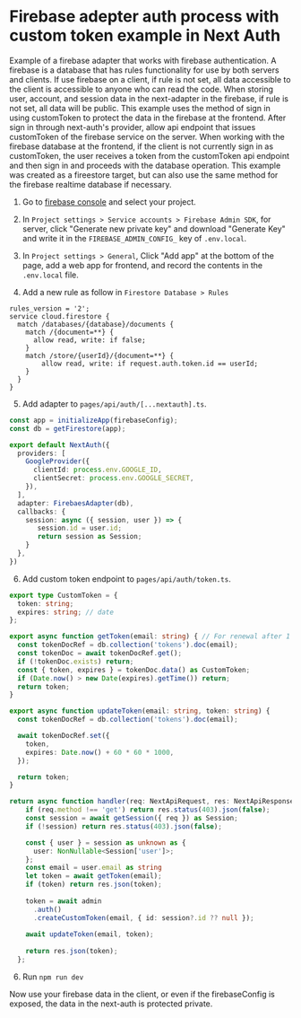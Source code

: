# Firebase adepter auth process with custom token example in Next Auth

Example of a firebase adapter that works with firebase authentication. A firebase is a database that has rules functionality for use by both servers and clients. If use firebase on a client, if rule is not set, all data accessible to the client is accessible to anyone who can read the code. When storing user, account, and session data in the next-adapter in the firebase, if rule is not set, all data will be public. This example uses the method of sign in using customToken to protect the data in the firebase at the frontend. After sign in through next-auth's provider, allow api endpoint that issues customToken of the firebase service on the server. When working with the firebase database at the frontend, if the client is not currently sign in as customToken, the user receives a token from the customToken api endpoint and then sign in and proceeds with the database operation. This example was created as a fireestore target, but can also use the same method for the firebase realtime database if necessary.

1. Go to [firebase console](https://console.firebase.google.com/project) and select your project. 

2. In `Project settings > Service accounts > Firebase Admin SDK`, for server, click "Generate new private key" and download "Generate Key" and write it in the `FIREBASE_ADMIN_CONFIG_` key of `.env.local`.

3. In `Project settings > General`, Click "Add app" at the bottom of the page, add a web app for frontend, and record the contents in the `.env.local` file.

4. Add a new rule as follow in `Firestore Database > Rules`
```
rules_version = '2';
service cloud.firestore {
  match /databases/{database}/documents {
    match /{document=**} {
      allow read, write: if false;
    }
    match /store/{userId}/{document=**} {
    	allow read, write: if request.auth.token.id == userId;
    }
  }
}
```

5. Add adapter to `pages/api/auth/[...nextauth].ts`.
```ts
const app = initializeApp(firebaseConfig);
const db = getFirestore(app);

export default NextAuth({
  providers: [
    GoogleProvider({
      clientId: process.env.GOOGLE_ID,
      clientSecret: process.env.GOOGLE_SECRET,
    }),
  ],
  adapter: FirebaesAdapter(db),
  callbacks: {
    session: async ({ session, user }) => {
       session.id = user.id;
       return session as Session;
    }
  },
})
```

6. Add custom token endpoint to `pages/api/auth/token.ts`.
```ts
export type CustomToken = {
  token: string;
  expires: string; // date
};

export async function getToken(email: string) { // For renewal after 1 hour, Always run in the order of getToken() > updateToken()
  const tokenDocRef = db.collection('tokens').doc(email);
  const tokenDoc = await tokenDocRef.get();
  if (!tokenDoc.exists) return;
  const { token, expires } = tokenDoc.data() as CustomToken;
  if (Date.now() > new Date(expires).getTime()) return;
  return token;
}

export async function updateToken(email: string, token: string) {
  const tokenDocRef = db.collection('tokens').doc(email);

  await tokenDocRef.set({
    token,
    expires: Date.now() + 60 * 60 * 1000,
  });

  return token;
}

return async function handler(req: NextApiRequest, res: NextApiResponse) {
    if (req.method !== 'get') return res.status(403).json(false);
    const session = await getSession({ req }) as Session;
    if (!session) return res.status(403).json(false);

    const { user } = session as unknown as {
      user: NonNullable<Session['user']>;
    };
    const email = user.email as string
    let token = await getToken(email);
    if (token) return res.json(token);
  
    token = await admin
      .auth()
      .createCustomToken(email, { id: session?.id ?? null });
    
    await updateToken(email, token);
  
    return res.json(token);
  };
```

6. Run `npm run dev`

Now use your firebase data in the client, or even if the firebaseConfig is exposed, the data in the next-auth is protected private.
